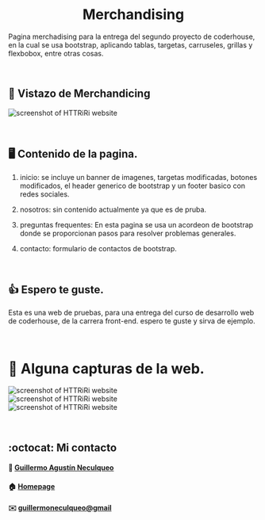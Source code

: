 <div> 
  <h1 align="center">Merchandising</h1>
  <p>
  Pagina merchadising para la entrega del segundo proyecto de coderhouse, en la cual se usa bootstrap, aplicando tablas, targetas, carruseles, grillas y flexbobox, entre otras cosas. 
  </p>
</div>

<br>

## :pushpin: Vistazo de Merchandicing
![screenshot of HTTRiRi website](https://res.cloudinary.com/dpiwmbsog/image/upload/v1665805388/imgs/capt1_jfsr6n.png)

<br>

## :desktop_computer: Contenido de la pagina.
1. inicio: se incluye un banner de imagenes, targetas modificadas, botones modificados, el header generico de bootstrap y un footer basico con redes sociales.

2. nosotros: sin contenido actualmente ya que es de pruba.

3. preguntas frequentes: En esta pagina se usa un acordeon de bootstrap donde se proporcionan pasos para resolver problemas generales.

4. contacto: formulario de contactos de bootstrap.

<br>

## 👍 Espero te guste. 
Esta es una web de pruebas, para una entrega del curso de desarrollo web de coderhouse, de la carrera front-end. espero te guste y sirva de ejemplo.

<br>

# :pushpin: Alguna capturas de la web. 
![screenshot of HTTRiRi website](https://res.cloudinary.com/dpiwmbsog/image/upload/v1665806229/imgs/capt3_wuvrpl.png)
<br>
![screenshot of HTTRiRi website](https://res.cloudinary.com/dpiwmbsog/image/upload/v1665806223/imgs/ayuda_nrnjni.png)
<br>
![screenshot of HTTRiRi website](https://res.cloudinary.com/dpiwmbsog/image/upload/v1665806391/imgs/cap4_cjjnzw.png)

<br>

## :octocat: Mi contacto
#### :bust_in_silhouette: [Guillermo Agustín Neculqueo](@guillenec)
#### :house: [Homepage](https://procedilinux.netlify.app/index.html)	

#### :envelope: [guillermoneculqueo@gmail](guillermoneculqueo@gmail.com)
